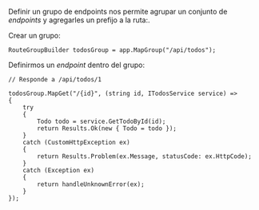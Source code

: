 Definir un grupo de endpoints nos permite agrupar un conjunto de *endpoints* y agregarles un prefijo a la ruta:.

Crear un grupo:

```
RouteGroupBuilder todosGroup = app.MapGroup("/api/todos");
```

Definirmos un *endpoint* dentro del grupo:

```
// Responde a /api/todos/1

todosGroup.MapGet("/{id}", (string id, ITodosService service) =>
{
    try
    {
        Todo todo = service.GetTodoById(id);
        return Results.Ok(new { Todo = todo });
    }
    catch (CustomHttpException ex) 
    {
	    return Results.Problem(ex.Message, statusCode: ex.HttpCode);
	}
    catch (Exception ex) 
    {
	    return handleUnknownError(ex);
	}
});
```